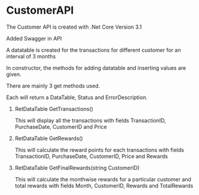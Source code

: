 # CustomerAPI

The Customer API is created with .Net Core Version 3.1

Added Swagger in API

A datatable is created for the transactions for different customer for an interval of 3 months

In constructor, the methods for adding datatable and inserting values are given.

There are mainly 3 get methods used.

   Each will return a DataTable, Status and ErrorDescription.

1.  RetDataTable GetTransactions()
  
    This will display all the transactions with fields TransactionID, PurchaseDate, CustomerID and Price

2.  RetDataTable GetRewards()

    This will calculate the reward points for each transactions with fields TransactionID, PurchaseDate, CustomerID, Price and Rewards

3.  RetDataTable GetFinalRewards(string CustomerID)

    This will calculate the monthwise rewards for a particular customer and total rewards with fields Month, CustomerID, Rewards and TotalRewards
